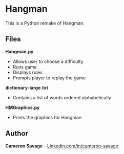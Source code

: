 # Hangman

This is a Python remake of Hangman.

## Files

**Hangman.py**

* Allows user to choose a difficulty
* Runs game
* Displays rules
* Prompts player to replay the game

**dictionary-large.txt**

* Contains a list of words ordered alphabetically

**HMGraphics.py**

* Prints the graphics for Hangman

## Author

**Cameron Savage** - [Linkedin.com/in/cameron-savage](https://www.linkedin.com/in/cameron-savage/)
